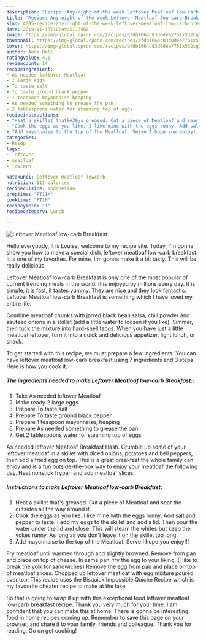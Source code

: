 ```yaml
---
description: "Recipe: Any-night-of-the-week Leftover Meatloaf low-carb Breakfast"
title: "Recipe: Any-night-of-the-week Leftover Meatloaf low-carb Breakfast"
slug: 4095-recipe-any-night-of-the-week-leftover-meatloaf-low-carb-breakfast
date: 2019-11-13T10:49:51.398Z
image: https://img-global.cpcdn.com/recipes/efdb1064c83d0dea/751x532cq70/leftover-meatloaf-low-carb-breakfast-recipe-main-photo.jpg
thumbnail: https://img-global.cpcdn.com/recipes/efdb1064c83d0dea/751x532cq70/leftover-meatloaf-low-carb-breakfast-recipe-main-photo.jpg
cover: https://img-global.cpcdn.com/recipes/efdb1064c83d0dea/751x532cq70/leftover-meatloaf-low-carb-breakfast-recipe-main-photo.jpg
author: Anne Bell
ratingvalue: 4.6
reviewcount: 14
recipeingredient:
- As needed leftover Meatloaf
- 2 large eggs
- To taste salt
- To taste ground black pepper
- 1 teaspoon mayonnaise heaping
- As needed something to grease the pan
- 2 tablespoons water for steaming top of eggs
recipeinstructions:
- "Heat a skillet that&#39;s greased. Cut a piece of Meatloaf and sear the outsides all the way around it."
- "Cook the eggs as you like. I like mine with the eggs runny. Add salt and pepper to taste. I add my eggs to the skillet and add a lid. Then pour the water under the lid and close. This will steam the whites but keep the yokes runny. As long as you don&#39;t leave it on the skillet too long."
- "Add mayonnaise to the top of the Meatloaf. Serve I hope you enjoy!!!"
categories:
- Resep
tags:
- leftover
- meatloaf
- lowcarb

katakunci: leftover meatloaf lowcarb
nutrition: 111 calories
recipecuisine: Indonesian
preptime: "PT11M"
cooktime: "PT1H"
recipeyield: "1"
recipecategory: Lunch

---
```



![Leftover Meatloaf low-carb Breakfast](https://img-global.cpcdn.com/recipes/efdb1064c83d0dea/751x532cq70/leftover-meatloaf-low-carb-breakfast-recipe-main-photo.jpg)

Hello everybody, it is Louise, welcome to my recipe site. Today, I'm gonna show you how to make a special dish, leftover meatloaf low-carb breakfast. It is one of my favorites. For mine, I'm gonna make it a bit tasty. This will be really delicious.

Leftover Meatloaf low-carb Breakfast is only one of the most popular of current trending meals in the world. It is enjoyed by millions every day. It is simple, it is fast, it tastes yummy. They are nice and they look fantastic. Leftover Meatloaf low-carb Breakfast is something which I have loved my entire life.

Combine meatloaf chunks with jarred black bean salsa, chili powder and sauteed onions in a skillet (add a little water to loosen if you like). Simmer, then tuck the mixture into hard-shell tacos. When you have just a little meatloaf leftover, turn it into a quick and delicious appetizer, light lunch, or snack.


To get started with this recipe, we must prepare a few ingredients. You can have leftover meatloaf low-carb breakfast using 7 ingredients and 3 steps. Here is how you cook it.

##### The ingredients needed to make Leftover Meatloaf low-carb Breakfast::

1. Take As needed leftover Meatloaf
1. Make ready 2 large eggs
1. Prepare To taste salt
1. Prepare To taste ground black pepper
1. Prepare 1 teaspoon mayonnaise, heaping
1. Prepare As needed something to grease the pan
1. Get 2 tablespoons water for steaming top of eggs


As needed leftover Meatloaf Breakfast Hash. Crumble up some of your leftover meatloaf in a skillet with diced onions, potatoes and bell peppers, then add a fried egg on top. This is a great breakfast the whole family can enjoy and is a fun outside-the-box way to enjoy your meatloaf the following day. Heat nonstick frypan and add meatloaf slices. 

##### Instructions to make Leftover Meatloaf low-carb Breakfast:

1. Heat a skillet that&#39;s greased. Cut a piece of Meatloaf and sear the outsides all the way around it.
1. Cook the eggs as you like. I like mine with the eggs runny. Add salt and pepper to taste. I add my eggs to the skillet and add a lid. Then pour the water under the lid and close. This will steam the whites but keep the yokes runny. As long as you don&#39;t leave it on the skillet too long.
1. Add mayonnaise to the top of the Meatloaf. Serve I hope you enjoy!!!


Fry meatloaf until warmed through and slightly browned. Remove from pan and place on top of cheese. In same pan, fry the egg to your liking. (I like to break the yolk for sandwiches) Remove the egg from pan and place on top of meatloaf slices. Chopped up leftover meatloaf with egg mixture poured over top. This recipe uses the Bisquick Impossible Quiche Recipe which is my favourite cheater recipe to make at the lake. 

So that is going to wrap it up with this exceptional food leftover meatloaf low-carb breakfast recipe. Thank you very much for your time. I am confident that you can make this at home. There is gonna be interesting food in home recipes coming up. Remember to save this page on your browser, and share it to your family, friends and colleague. Thank you for reading. Go on get cooking!
